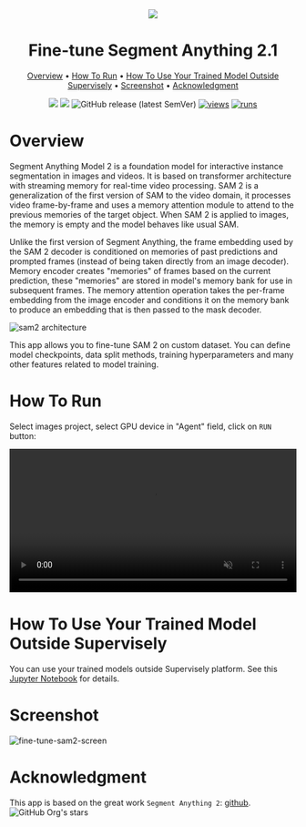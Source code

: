 <div align="center" markdown>
<img src="https://github.com/user-attachments/assets/1416d5b0-0d5e-456a-9a5b-c6ddf164b6d0"/>  

# Fine-tune Segment Anything 2.1

<p align="center">
  <a href="#Overview">Overview</a> •
  <a href="#How-To-Run">How To Run</a> •
  <a href="#How-To-Use-Your-Trained-Model-Outside-Supervisely">How To Use Your Trained Model Outside Supervisely</a> •
  <a href="#Screenshot">Screenshot</a> •
  <a href="#Acknowledgment">Acknowledgment</a>
</p>

[![](https://img.shields.io/badge/supervisely-ecosystem-brightgreen)](https://ecosystem.supervise.ly/apps/supervisely-ecosystem/serve-segment-anything-2/train)
[![](https://img.shields.io/badge/slack-chat-green.svg?logo=slack)](https://supervise.ly/slack)
![GitHub release (latest SemVer)](https://img.shields.io/github/v/release/supervisely-ecosystem/serve-segment-anything-2)
[![views](https://app.supervise.ly/img/badges/views/supervisely-ecosystem/serve-segment-anything-2/train.png)](https://supervise.ly)
[![runs](https://app.supervise.ly/img/badges/runs/supervisely-ecosystem/serve-segment-anything-2/train.png)](https://supervise.ly)

</div>

# Overview

Segment Anything Model 2 is a foundation model for interactive instance segmentation in images and videos. It is based on transformer architecture with streaming memory for real-time video processing. SAM 2 is a generalization of the first version of SAM to the video domain, it processes video frame-by-frame and uses a memory attention module to attend to the previous memories of the target object. When SAM 2 is applied to images, the memory is empty and the model behaves like usual SAM.

Unlike the first version of Segment Anything, the frame embedding used by the SAM 2 decoder is conditioned on memories of past predictions and prompted frames (instead of being taken directly from an image decoder). Memory encoder creates "memories" of frames based on the current prediction, these "memories" are stored in model's memory bank for use in subsequent frames.  The memory attention operation takes the per-frame embedding from the image encoder and conditions it on the memory bank to produce an embedding that is then passed to the mask decoder. 

![sam2 architecture](https://github.com/supervisely-ecosystem/serve-segment-anything-2/releases/download/v0.0.1/sam2_architecture.png)

This app allows you to fine-tune SAM 2 on custom dataset. You can define model checkpoints, data split methods, training hyperparameters and many other features related to model training.

# How To Run

Select images project, select GPU device in "Agent" field, click on `RUN` button:

<video width="100%" preload="auto" autoplay muted loop>
    <source src="https://github.com/supervisely-ecosystem/serve-segment-anything-2/releases/download/v0.0.1/start_fine-tune-sam2.mp4" type="video/mp4">
</video>

# How To Use Your Trained Model Outside Supervisely

You can use your trained models outside Supervisely platform. See this [Jupyter Notebook](https://github.com/supervisely-ecosystem/serve-segment-anything-2/blob/master/train/outside_supervisely/inference_outside_supervisely.ipynb) for details.
  
# Screenshot

![fine-tune-sam2-screen](https://github.com/user-attachments/assets/b6bfecbc-2508-4eab-8455-b825f3c91ef8)

# Acknowledgment

This app is based on the great work `Segment Anything 2`: [github](https://github.com/facebookresearch/segment-anything-2). ![GitHub Org's stars](https://img.shields.io/github/stars/facebookresearch/segment-anything-2?style=social)
